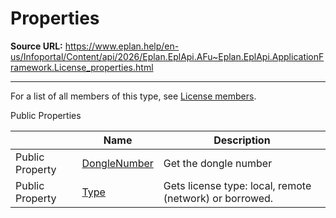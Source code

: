 # Properties

**Source URL:** https://www.eplan.help/en-us/Infoportal/Content/api/2026/Eplan.EplApi.AFu~Eplan.EplApi.ApplicationFramework.License_properties.html

---

For a list of all members of this type, see [License members](Eplan.EplApi.AFu~Eplan.EplApi.ApplicationFramework.License_members.html).

Public Properties

|  | Name | Description |
| --- | --- | --- |
| Public Property | [DongleNumber](Eplan.EplApi.AFu~Eplan.EplApi.ApplicationFramework.License~DongleNumber.html) | Get the dongle number |
| Public Property | [Type](Eplan.EplApi.AFu~Eplan.EplApi.ApplicationFramework.License~Type.html) | Gets license type: local, remote (network) or borrowed. |


